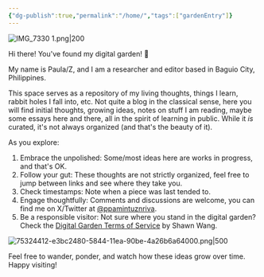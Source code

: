 ```yaml
---
{"dg-publish":true,"permalink":"/home/","tags":["gardenEntry"]}
---
```



![IMG_7330 1.png|200](/img/user/IMG_7330%201.png)

Hi there! You've found my digital garden! 🌻

My name is Paula/Z, and I am a researcher and editor based in Baguio City, Philippines. 

This space serves as a repository of my living thoughts, things I learn, rabbit holes I fall into, etc. Not quite a blog in the classical sense, here you will find initial thoughts, growing ideas, notes on stuff I am reading,  maybe some essays here and there, all in the spirit of learning in public. While it *is* curated, it's not always organized (and that's the beauty of it).

As you explore:
1. Embrace the unpolished: Some/most ideas here are works in progress, and that's OK.
2. Follow your gut: These thoughts are not strictly organized, feel free to jump between links and see where they take you.
3. Check timestamps: Note when a piece was last tended to.
6. Engage thoughtfully: Comments and discussions are welcome, you can find me on X/Twitter at [@ppamintuznriva](https://x.com/ppamintuznriva).
7. Be a responsible visitor: Not sure where you stand in the digital garden? Check the [Digital Garden Terms of Service](https://www.swyx.io/digital-garden-tos) by Shawn Wang.

![75324412-e3bc2480-5844-11ea-90be-4a26b6a64000.png|500](/img/user/75324412-e3bc2480-5844-11ea-90be-4a26b6a64000.png)

Feel free to wander, ponder, and watch how these ideas grow over time. 
Happy visiting!











